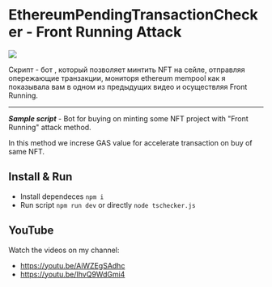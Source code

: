 # EthereumPendingTransactionChecker - Front Running Attack

![](https://cdn-ru.bitrix24.ru/bedrosovar/landing/7de/7de4b8e47ab868fbf45aec9b11eb33b1/bedrosova_logo_1x.png)

Cкрипт - бот , который позволяет минтить NFT на сейле, отправляя опережающие транзакции, 
мониторя ethereum mempool как я показывала вам в одном из предыдущих видео и осуществляя Front Running.

----

***Sample script*** - Bot for buying on minting some NFT project with "Front Running" attack method.

In this method we increse GAS value for accelerate transaction on buy of same NFT.

## Install & Run

* Install dependeces `npm i`
* Run script `npm run dev` or directly `node tschecker.js`

## YouTube
Watch the videos on my channel: 
* https://youtu.be/AiWZEgSAdhc
* https://youtu.be/IhvQ9WdGmi4
